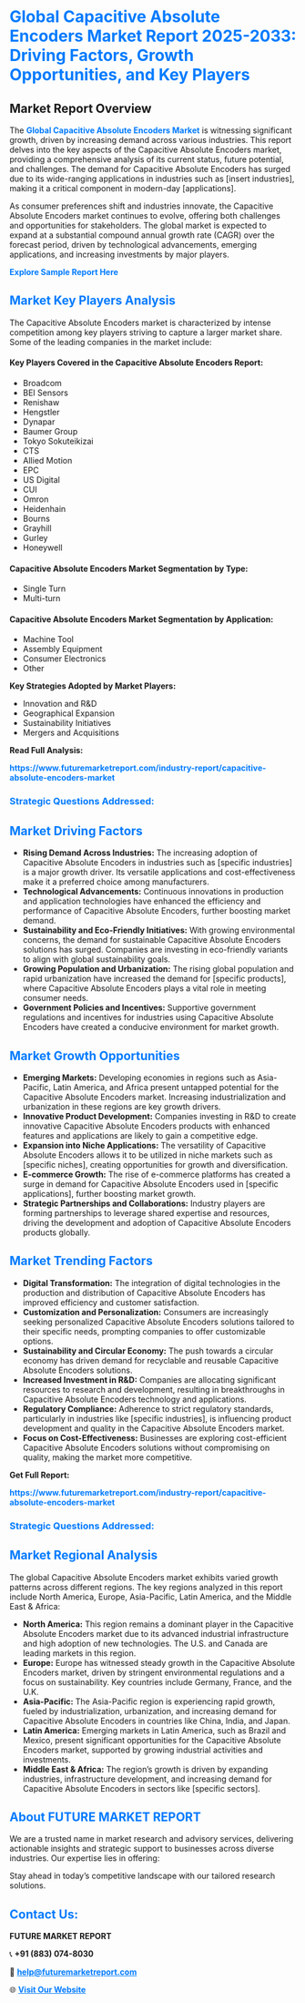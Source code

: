 <h1 style="color: #007BFF;">Global Capacitive Absolute Encoders Market Report 2025-2033: Driving Factors, Growth Opportunities, and Key Players</h1>

<section id="overview">
<h2>Market Report Overview</h2>
<p>The <a href="https://www.futuremarketreport.com/industry-report/capacitive-absolute-encoders-market" style="color: #007BFF; text-decoration: none;"><strong>Global Capacitive Absolute Encoders Market</strong></a> is witnessing significant growth, driven by increasing demand across various industries. This report delves into the key aspects of the Capacitive Absolute Encoders market, providing a comprehensive analysis of its current status, future potential, and challenges. The demand for Capacitive Absolute Encoders has surged due to its wide-ranging applications in industries such as [insert industries], making it a critical component in modern-day [applications].</p>
<p>As consumer preferences shift and industries innovate, the Capacitive Absolute Encoders market continues to evolve, offering both challenges and opportunities for stakeholders. The global market is expected to expand at a substantial compound annual growth rate (CAGR) over the forecast period, driven by technological advancements, emerging applications, and increasing investments by major players.</p>
</section>

<section id="overview">
<p><a href="https://www.futuremarketreport.com/request-sample/reportId=43377" style="color: #007BFF; text-decoration: none;"><strong>Explore Sample Report Here</strong></a></p>
</section>

<section id="key-players">
<h2 style="color: #007BFF;">Market Key Players Analysis</h2>
<p>The Capacitive Absolute Encoders market is characterized by intense competition among key players striving to capture a larger market share. Some of the leading companies in the market include:</p>
<h4>Key Players Covered in the Capacitive Absolute Encoders Report:</h4>
<ul><li>Broadcom</li><li>BEI Sensors</li><li>Renishaw</li><li>Hengstler</li><li>Dynapar</li><li>Baumer Group</li><li>Tokyo Sokuteikizai</li><li>CTS</li><li>Allied Motion</li><li>EPC</li><li>US Digital</li><li>CUI</li><li>Omron</li><li>Heidenhain</li><li>Bourns</li><li>Grayhill</li><li>Gurley</li><li>Honeywell</li></ul>
<h4>Capacitive Absolute Encoders Market Segmentation by Type:</h4>
<ul><li>Single Turn</li><li>Multi-turn</li></ul>

<h4>Capacitive Absolute Encoders Market Segmentation by Application:</h4>
<ul><li>Machine Tool</li><li>Assembly Equipment</li><li>Consumer Electronics</li><li>Other</li></ul>
<p><strong>Key Strategies Adopted by Market Players:</strong></p>
<ul>
<li>Innovation and R&D</li>
<li>Geographical Expansion</li>
<li>Sustainability Initiatives</li>
<li>Mergers and Acquisitions</li>
</ul>
</section>

<section>
<p><strong>Read Full Analysis: </strong></p><a href="https://www.futuremarketreport.com/industry-report/capacitive-absolute-encoders-market" style="color: #007BFF; text-decoration: none;"><strong>https://www.futuremarketreport.com/industry-report/capacitive-absolute-encoders-market</strong></a>
<h3 style="color: #007BFF;">Strategic Questions Addressed:</h3>
</section>

<section id="driving-factors">
<h2 style="color: #007BFF;">Market Driving Factors</h2>
<ul>
<li><strong>Rising Demand Across Industries:</strong> The increasing adoption of Capacitive Absolute Encoders in industries such as [specific industries] is a major growth driver. Its versatile applications and cost-effectiveness make it a preferred choice among manufacturers.</li>
<li><strong>Technological Advancements:</strong> Continuous innovations in production and application technologies have enhanced the efficiency and performance of Capacitive Absolute Encoders, further boosting market demand.</li>
<li><strong>Sustainability and Eco-Friendly Initiatives:</strong> With growing environmental concerns, the demand for sustainable Capacitive Absolute Encoders solutions has surged. Companies are investing in eco-friendly variants to align with global sustainability goals.</li>
<li><strong>Growing Population and Urbanization:</strong> The rising global population and rapid urbanization have increased the demand for [specific products], where Capacitive Absolute Encoders plays a vital role in meeting consumer needs.</li>
<li><strong>Government Policies and Incentives:</strong> Supportive government regulations and incentives for industries using Capacitive Absolute Encoders have created a conducive environment for market growth.</li>
</ul>
</section>

<section id="growth-opportunities">
<h2 style="color: #007BFF;">Market Growth Opportunities</h2>
<ul>
<li><strong>Emerging Markets:</strong> Developing economies in regions such as Asia-Pacific, Latin America, and Africa present untapped potential for the Capacitive Absolute Encoders market. Increasing industrialization and urbanization in these regions are key growth drivers.</li>
<li><strong>Innovative Product Development:</strong> Companies investing in R&D to create innovative Capacitive Absolute Encoders products with enhanced features and applications are likely to gain a competitive edge.</li>
<li><strong>Expansion into Niche Applications:</strong> The versatility of Capacitive Absolute Encoders allows it to be utilized in niche markets such as [specific niches], creating opportunities for growth and diversification.</li>
<li><strong>E-commerce Growth:</strong> The rise of e-commerce platforms has created a surge in demand for Capacitive Absolute Encoders used in [specific applications], further boosting market growth.</li>
<li><strong>Strategic Partnerships and Collaborations:</strong> Industry players are forming partnerships to leverage shared expertise and resources, driving the development and adoption of Capacitive Absolute Encoders products globally.</li>
</ul>
</section>

<section id="trending-factors">
<h2 style="color: #007BFF;">Market Trending Factors</h2>
<ul>
<li><strong>Digital Transformation:</strong> The integration of digital technologies in the production and distribution of Capacitive Absolute Encoders has improved efficiency and customer satisfaction.</li>
<li><strong>Customization and Personalization:</strong> Consumers are increasingly seeking personalized Capacitive Absolute Encoders solutions tailored to their specific needs, prompting companies to offer customizable options.</li>
<li><strong>Sustainability and Circular Economy:</strong> The push towards a circular economy has driven demand for recyclable and reusable Capacitive Absolute Encoders solutions.</li>
<li><strong>Increased Investment in R&D:</strong> Companies are allocating significant resources to research and development, resulting in breakthroughs in Capacitive Absolute Encoders technology and applications.</li>
<li><strong>Regulatory Compliance:</strong> Adherence to strict regulatory standards, particularly in industries like [specific industries], is influencing product development and quality in the Capacitive Absolute Encoders market.</li>
<li><strong>Focus on Cost-Effectiveness:</strong> Businesses are exploring cost-efficient Capacitive Absolute Encoders solutions without compromising on quality, making the market more competitive.</li>
</ul>
</section>

<section>
<p><strong>Get Full Report: </strong></p><a href="https://www.futuremarketreport.com/industry-report/capacitive-absolute-encoders-market" style="color: #007BFF; text-decoration: none;"><strong>https://www.futuremarketreport.com/industry-report/capacitive-absolute-encoders-market</strong></a>
<h3 style="color: #007BFF;">Strategic Questions Addressed:</h3>
</section>


<section id="regional-analysis">
<h2 style="color: #007BFF;">Market Regional Analysis</h2>
<p>The global Capacitive Absolute Encoders market exhibits varied growth patterns across different regions. The key regions analyzed in this report include North America, Europe, Asia-Pacific, Latin America, and the Middle East & Africa:</p>
<ul>
<li><strong>North America:</strong> This region remains a dominant player in the Capacitive Absolute Encoders market due to its advanced industrial infrastructure and high adoption of new technologies. The U.S. and Canada are leading markets in this region.</li>
<li><strong>Europe:</strong> Europe has witnessed steady growth in the Capacitive Absolute Encoders market, driven by stringent environmental regulations and a focus on sustainability. Key countries include Germany, France, and the U.K.</li>
<li><strong>Asia-Pacific:</strong> The Asia-Pacific region is experiencing rapid growth, fueled by industrialization, urbanization, and increasing demand for Capacitive Absolute Encoders in countries like China, India, and Japan.</li>
<li><strong>Latin America:</strong> Emerging markets in Latin America, such as Brazil and Mexico, present significant opportunities for the Capacitive Absolute Encoders market, supported by growing industrial activities and investments.</li>
<li><strong>Middle East & Africa:</strong> The region’s growth is driven by expanding industries, infrastructure development, and increasing demand for Capacitive Absolute Encoders in sectors like [specific sectors].</li>
</ul>
</section>

<footer>
<h2 style="color: #007BFF;">About FUTURE MARKET REPORT</h2>
<p>We are a trusted name in market research and advisory services, delivering actionable insights and strategic support to businesses across diverse industries. Our expertise lies in offering:</p>

<p>Stay ahead in today’s competitive landscape with our tailored research solutions.</p>

<h2 style="color: #007BFF;">Contact Us:</h2>
<p><strong>FUTURE MARKET REPORT</strong></p>
<p>📞 <strong>+91 (883) 074-8030</strong></p>
<p>📧 <strong><a href="mailto:help@futuremarketreport.com" style="color: #007BFF;">help@futuremarketreport.com</a></strong></p>
<p>🌐 <strong><a href="https://www.futuremarketreport.com/" style="color: #007BFF;">Visit Our Website</a></strong></p>
</footer>